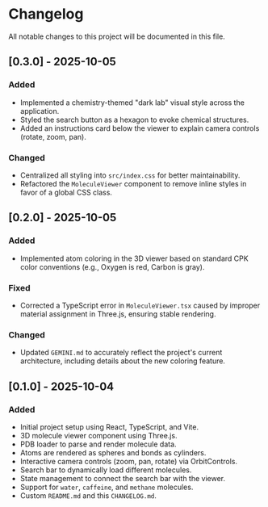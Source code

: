 # Changelog

All notable changes to this project will be documented in this file.

## [0.3.0] - 2025-10-05

### Added
- Implemented a chemistry-themed "dark lab" visual style across the application.
- Styled the search button as a hexagon to evoke chemical structures.
- Added an instructions card below the viewer to explain camera controls (rotate, zoom, pan).

### Changed
- Centralized all styling into `src/index.css` for better maintainability.
- Refactored the `MoleculeViewer` component to remove inline styles in favor of a global CSS class.

## [0.2.0] - 2025-10-05

### Added
- Implemented atom coloring in the 3D viewer based on standard CPK color conventions (e.g., Oxygen is red, Carbon is gray).

### Fixed
- Corrected a TypeScript error in `MoleculeViewer.tsx` caused by improper material assignment in Three.js, ensuring stable rendering.

### Changed
- Updated `GEMINI.md` to accurately reflect the project's current architecture, including details about the new coloring feature.

## [0.1.0] - 2025-10-04

### Added
- Initial project setup using React, TypeScript, and Vite.
- 3D molecule viewer component using Three.js.
- PDB loader to parse and render molecule data.
- Atoms are rendered as spheres and bonds as cylinders.
- Interactive camera controls (zoom, pan, rotate) via OrbitControls.
- Search bar to dynamically load different molecules.
- State management to connect the search bar with the viewer.
- Support for `water`, `caffeine`, and `methane` molecules.
- Custom `README.md` and this `CHANGELOG.md`.
